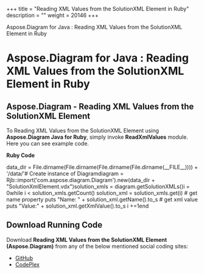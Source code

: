 +++
title = "Reading XML Values from the SolutionXML Element in Ruby" 
description = "" 
weight = 20146 
+++

Aspose.Diagram for Java : Reading XML Values from the SolutionXML Element in Ruby  

# Aspose.Diagram for Java : Reading XML Values from the SolutionXML Element in Ruby


## Aspose.Diagram - Reading XML Values from the SolutionXML Element

To Reading XML Values from the SolutionXML Element using **Aspose.Diagram Java for Ruby**, simply invoke **ReadXmlValues** module. Here you can see example code.

**Ruby Code**

data\_dir = File.dirname(File.dirname(File.dirname(File.dirname(\_\_FILE\_\_)))) + '/data/'# Create instance of Diagramdiagram = Rjb::import('com.aspose.diagram.Diagram').new(data\_dir + "SolutionXmlElement.vdx")solution\_xmls = diagram.getSolutionXMLs()i = 0while i < solution\_xmls.getCount()    solution\_xml = solution\_xmls.get(i)    # get name property    puts "Name: " + solution\_xml.getName().to\_s    # get xml value    puts "Value:" + solution\_xml.getXmlValue().to\_s    i +=1end

## Download Running Code

Download **Reading XML Values from the SolutionXML Element (Aspose.Diagram)** from any of the below mentioned social coding sites:

*   [GitHub](https://github.com/asposediagram/Aspose.Diagram-for-Java/blob/master/Plugins/Aspose_Diagram_Java_for_Ruby/lib/asposediagramjava/SolutionXML/readxmlvalues.rb)
*   [CodePlex](https://asposediagramjavaruby.codeplex.com/SourceControl/latest#lib/asposediagramjava/SolutionXML/readxmlvalues.rb)


